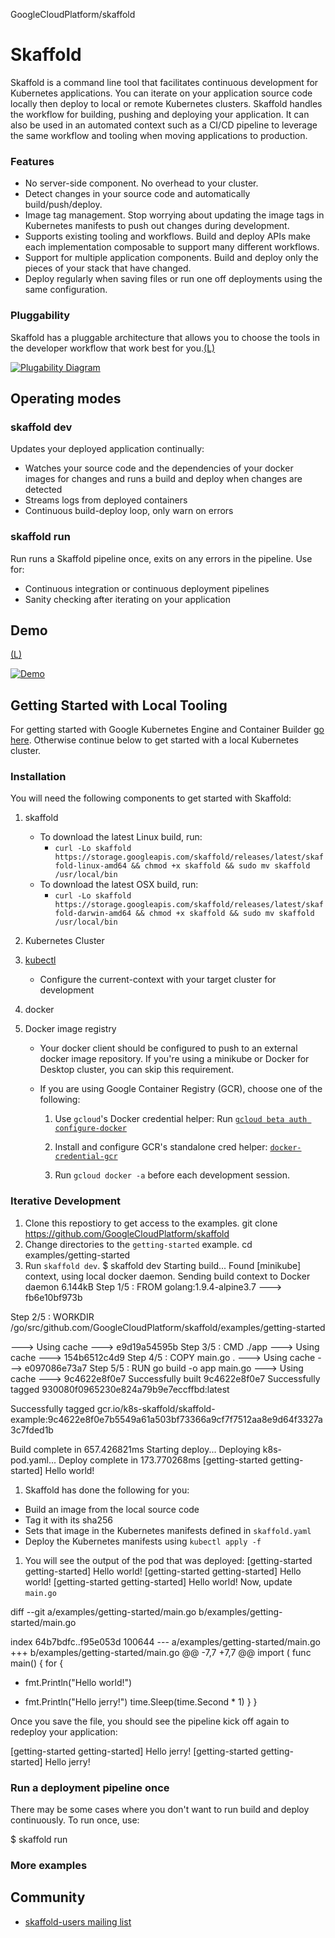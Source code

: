 GoogleCloudPlatform/skaffold

# Skaffold

Skaffold is a command line tool that facilitates continuous development for Kubernetes applications. You can iterate on your application source code locally then deploy to local or remote Kubernetes clusters. Skaffold handles the workflow for building, pushing and deploying your application. It can also be used in an automated context such as a CI/CD pipeline to leverage the same workflow and tooling when moving applications to production.

### Features

- No server-side component. No overhead to your cluster.
- Detect changes in your source code and automatically build/push/deploy.
- Image tag management. Stop worrying about updating the image tags in Kubernetes manifests to push out changes during development.
- Supports existing tooling and workflows. Build and deploy APIs make each implementation composable to support many different workflows.
- Support for multiple application components. Build and deploy only the pieces of your stack that have changed.
- Deploy regularly when saving files or run one off deployments using the same configuration.

### Pluggability

Skaffold has a pluggable architecture that allows you to choose the tools in the developer workflow that work best for you.[(L)](https://github.com/GoogleCloudPlatform/skaffold/blob/master/docs/img/plugability.png)

[![Plugability Diagram](../_resources/7a54703947a8389bc638af49747648ac.png)](https://github.com/GoogleCloudPlatform/skaffold/blob/master/docs/img/plugability.png)

## Operating modes

### skaffold dev

Updates your deployed application continually:

- Watches your source code and the dependencies of your docker images for changes and runs a build and deploy when changes are detected
- Streams logs from deployed containers
- Continuous build-deploy loop, only warn on errors

### skaffold run

Run runs a Skaffold pipeline once, exits on any errors in the pipeline.
Use for:

- Continuous integration or continuous deployment pipelines
- Sanity checking after iterating on your application

## Demo

[(L)](https://github.com/GoogleCloudPlatform/skaffold/blob/master/docs/img/intro.gif)

[![Demo](../_resources/e90038e8f85282620e9a90c7906adecd.gif)](https://github.com/GoogleCloudPlatform/skaffold/blob/master/docs/img/intro.gif)

## Getting Started with Local Tooling

For getting started with Google Kubernetes Engine and Container Builder [go here](https://github.com/GoogleCloudPlatform/skaffold/blob/master/docs/quickstart-gke.md). Otherwise continue below to get started with a local Kubernetes cluster.

### Installation

You will need the following components to get started with Skaffold:
1. skaffold

    - To download the latest Linux build, run:
        - `curl -Lo skaffold https://storage.googleapis.com/skaffold/releases/latest/skaffold-linux-amd64 && chmod +x skaffold && sudo mv skaffold /usr/local/bin`
    - To download the latest OSX build, run:
        - `curl -Lo skaffold https://storage.googleapis.com/skaffold/releases/latest/skaffold-darwin-amd64 && chmod +x skaffold && sudo mv skaffold /usr/local/bin`

2. Kubernetes Cluster
3. [kubectl](https://kubernetes.io/docs/tasks/tools/install-kubectl/)

    - Configure the current-context with your target cluster for development

4. docker
5. Docker image registry

    - Your docker client should be configured to push to an external docker image repository. If you're using a minikube or Docker for Desktop cluster, you can skip this requirement.
    - If you are using Google Container Registry (GCR), choose one of the following:

        1. Use `gcloud`'s Docker credential helper: Run [`gcloud beta auth configure-docker`](https://cloud.google.com/sdk/gcloud/reference/beta/auth/configure-docker)

        2. Install and configure GCR's standalone cred helper: [`docker-credential-gcr`](https://github.com/GoogleCloudPlatform/docker-credential-gcr#installation-and-usage)

        3. Run `gcloud docker -a` before each development session.

### Iterative Development

1. Clone this repostiory to get access to the examples.
git clone https://github.com/GoogleCloudPlatform/skaffold
1. Change directories to the `getting-started` example.
cd examples/getting-started
1. Run `skaffold dev`.
$ skaffold dev
Starting build...
Found [minikube] context, using local docker daemon.
Sending build context to Docker daemon 6.144kB
Step 1/5 : FROM golang:1.9.4-alpine3.7
---> fb6e10bf973b

Step 2/5 : WORKDIR /go/src/github.com/GoogleCloudPlatform/skaffold/examples/getting-started

---> Using cache
---> e9d19a54595b
Step 3/5 : CMD ./app
---> Using cache
---> 154b6512c4d9
Step 4/5 : COPY main.go .
---> Using cache
---> e097086e73a7
Step 5/5 : RUN go build -o app main.go
---> Using cache
---> 9c4622e8f0e7
Successfully built 9c4622e8f0e7
Successfully tagged 930080f0965230e824a79b9e7eccffbd:latest

Successfully tagged gcr.io/k8s-skaffold/skaffold-example:9c4622e8f0e7b5549a61a503bf73366a9cf7f7512aa8e9d64f3327a3c7fded1b

Build complete in 657.426821ms
Starting deploy...
Deploying k8s-pod.yaml...
Deploy complete in 173.770268ms
[getting-started getting-started] Hello world!
1. Skaffold has done the following for you:

- Build an image from the local source code
- Tag it with its sha256
- Sets that image in the Kubernetes manifests defined in `skaffold.yaml`
- Deploy the Kubernetes manifests using `kubectl apply -f`

1. You will see the output of the pod that was deployed:
[getting-started getting-started] Hello world!
[getting-started getting-started] Hello world!
[getting-started getting-started] Hello world!
Now, update `main.go`

diff --git a/examples/getting-started/main.go b/examples/getting-started/main.go

index 64b7bdfc..f95e053d 100644
--- a/examples/getting-started/main.go
+++ b/examples/getting-started/main.go
@@ -7,7 +7,7 @@ import (
func main() {
for {

- fmt.Println("Hello world!")

+ fmt.Println("Hello jerry!")
time.Sleep(time.Second * 1)
}
}

Once you save the file, you should see the pipeline kick off again to redeploy your application:

[getting-started getting-started] Hello jerry!
[getting-started getting-started] Hello jerry!

### Run a deployment pipeline once

There may be some cases where you don't want to run build and deploy continuously. To run once, use:

$ skaffold run

### More examples

## Community

- [skaffold-users mailing list](https://groups.google.com/forum/#!forum/skaffold-users)